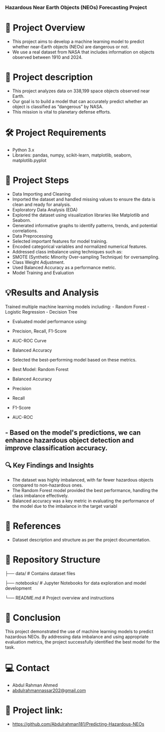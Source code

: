 ### Hazardous Near Earth Objects (NEOs) Forecasting Project

# 📌 Project Overview
  - This project aims to develop a machine learning model to predict whether near-Earth objects (NEOs) are dangerous or not.
  -  We use a real dataset from NASA that includes information on objects observed between 1910 and 2024.

# 📁 Project description
  - This project analyzes data on 338,199 space objects observed near Earth.
  - Our goal is to build a model that can accurately predict whether an object is classified as “dangerous” by NASA.
  -  This mission is vital to planetary defense efforts.

# 🛠️ Project Requirements
 - Python 3.x
 - Libraries: pandas, numpy, scikit-learn, matplotlib, seaborn, matplotlib.pyplot

# 🧰 Project Steps
  - Data Importing and Cleaning
  - Imported the dataset and handled missing values to ensure the data is clean and ready for analysis.
  - Exploratory Data Analysis (EDA)
  - Explored the dataset using visualization libraries like Matplotlib and Seaborn.
  - Generated informative graphs to identify patterns, trends, and potential correlations.
  - Data Preprocessing
  - Selected important features for model training.
  - Encoded categorical variables and normalized numerical features.
  - Addressed class imbalance using techniques such as:
  - SMOTE (Synthetic Minority Over-sampling Technique) for oversampling.
  - Class Weight Adjustment.
  - Used Balanced Accuracy as a performance metric.
  - Model Training and Evaluation

# 💡Results and Analysis
   Trained multiple machine learning models including:
    - Random Forest
    - Logistic Regression
    - Decision Tree 
  
   - Evaluated model performance using:
   - Precision, Recall, F1-Score
   - AUC-ROC Curve
   - Balanced Accuracy
   - Selected the best-performing model based on these metrics.

   - Best Model: Random Forest
   - Balanced Accuracy
   - Precision
   - Recall
   - F1-Score
   - AUC-ROC
## - Based on the model's predictions, we can enhance hazardous object detection and improve classification accuracy.

## 🔍 Key Findings and Insights
  - The dataset was highly imbalanced, with far fewer hazardous objects compared to non-hazardous ones.
  - The Random Forest model provided the best performance, handling the class imbalance effectively.
  - Balanced accuracy was a key metric in evaluating the performance of the model due to the imbalance in the target variabl

# 🔗 References
  - Dataset description and structure as per the project documentation.

# 📁 Repository Structure
├── data/                        # Contains dataset files

├── notebooks/                   # Jupyter Notebooks for data exploration and model development

└── README.md                    # Project overview and instructions

# 🚀 Conclusion
  This project demonstrated the use of machine learning models to predict hazardous NEOs. By addressing data imbalance and using appropriate evaluation metrics, the project 
  successfully identified the best model for the task.

# 💻 Contact
  - Abdul Rahman Ahmed 
  - abdulrahmannassar202@gmail.com

# 📌 Project link:
   - https://github.com/Abdulrahman181/Predicting-Hazardous-NEOs
